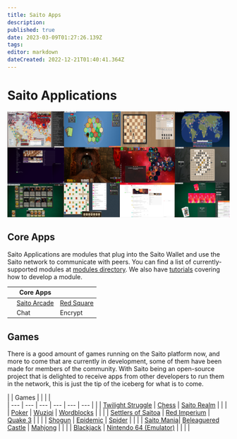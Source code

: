 ```yaml
---
title: Saito Apps
description: 
published: true
date: 2023-03-09T01:27:26.139Z
tags: 
editor: markdown
dateCreated: 2022-12-21T01:40:41.364Z
---
```


# Saito Applications

![](/apps.png)

## Core Apps

Saito Applications are modules that plug into the Saito Wallet and use the Saito network to communicate with peers. You can find a list of currently-supported modules at [modules directory](https://github.com/SaitoTech/saito-lite-rust/tree/master/mods). We also have [tutorials](/tech/tutorials) covering how to develop a module.

|     | Core Apps |     |
| --- | --- | --- |
|     | [Saito Arcade](/tech/applications/arcade) | [Red Square](/tech/applications/RedSquare) |
|     | Chat | Encrypt |

## Games

There is a good amount of games running on the Saito platform now, and more to come that are currently in development, some of them have been made for members of the community. With Saito being an open-source project that is delighted to receive apps from other developers to run them in the network, this is just the tip of the iceberg for what is to come.

|     | Games |     |     |     |     
| --- | --- | --- | --- | --- | --- |
|     | [Twilight Struggle](/tech/applications/twilightStruggle)    | [Chess](/tech/applications/chess)      | [Saito Realm](/tech/applications/realm) |     |
|     | [Poker](/tech/applications/poker) | [Wuziqi](/tech/applications/wuziqi)      | [Wordblocks](/tech/applications/wordblocks) |     |
|     | [Settlers of Saitoa](/tech/applications/settlers) | [Red Imperium](/tech/applications/redImperium)      | [Quake 3](/tech/applications/quake3) |     |
|     | [Shogun](/tech/applications/dominion) | [Epidemic](/tech/applications/epidemic) | [Spider](/tech/applications/spider) |     |
|     | [Saito Mania](/tech/applications/SaitoMania)| [Beleaguered Castle](/tech/applications/BeleagueredCastle)     | [Mahjong](/tech/applications/Mahjong) |     |
|     | [Blackjack](/tech/applications/Blackjack) | [Nintendo 64 (Emulator)](/tech/applications/n64) |     |     |     |